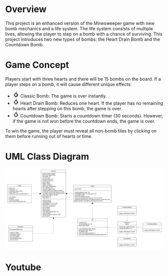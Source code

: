 # Overview
This project is an enhanced version of the Minesweeper game with new bomb mechanics and a life system. The life system consists of multiple lives, allowing the player to step on a bomb with a chance of surviving.  This project introduces two new types of bombs: the Heart Drain Bomb and the Countdown Bomb.

# Game Concept
Players start with three hearts and there will be 15 bombs on the board. If a player steps on a bomb, it will cause different unique effects:
- <img src="image/classic.png" alt="Classic Bomb" width="20" height="20"> Classic Bomb: The game is over instantly.
- <img src="image/heartdrain.png" alt="Classic Bomb" width="20" height="20"> Heart Drain Bomb: Reduces one heart. If the player has no remaining hearts after stepping on this bomb, the game is over.
- <img src="image/countdown.png" alt="Classic Bomb" width="20" height="20"> Countdown Bomb: Starts a countdown timer (30 seconds). However, if the game is not won before the countdown ends, the game is over.

To win the game, the player must reveal all non-bomb tiles by clicking on them before running out of hearts or time.

# UML Class Diagram
![UML](image/uml.png)

# Youtube

